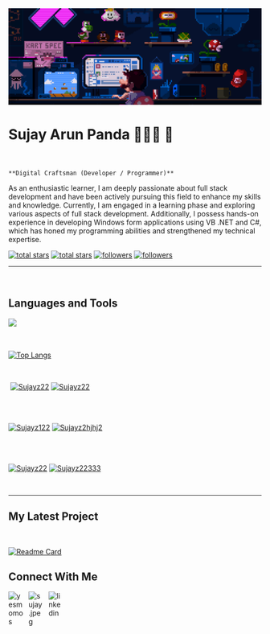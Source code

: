 <img src="animation.gif" alt="coder">
<h1>Sujay Arun Panda 👨🏽‍💻 💫 </h1>
<br /> 

                    
`**Digital Craftsman (Developer / Programmer)**`

                    

<p align="left">As an enthusiastic learner, I am deeply passionate about full stack development and have been actively pursuing this field to enhance my skills and knowledge. Currently, I am engaged in a learning phase and exploring various aspects of full stack development. Additionally, I possess hands-on experience in developing Windows form applications using VB .NET and C#, which has honed my programming abilities and strengthened my technical expertise.</p>
<p align="left"> 
  <a href="https://github.com/Sujayz22?tab=repositories&sort=stargazers#gh-light-mode-only">
    <img alt="total stars" title="Total stars on GitHub" src="https://custom-icon-badges.demolab.com/github/stars/Sujayz22?color=3ea97d&style=for-the-badge&labelColor=40b682&logo=star#gh-light-mode-only"/></a>
  
  <a href="https://github.com/Sujayz22?tab=repositories&sort=stargazers#gh-dark-mode-only">
    <img alt="total stars" title="Total stars on GitHub" src="https://custom-icon-badges.demolab.com/github/stars/Sujayz22?color=655489&style=for-the-badge&labelColor=c691e9&logo=star#gh-dark-mode-only"/></a>
  
  <a href="https://github.com/Sujayz22?tab=followers#gh-light-mode-only">
    <img alt="followers" title="Follow me on Github" src="https://custom-icon-badges.demolab.com/github/followers/Sujayz22?color=2c4954&labelColor=2c3e50&style=for-the-badge&logo=person-add&label=Follow&logoColor=white#gh-light-mode-only"/></a>
    
  <a href="https://github.com/Sujayz22?tab=followers#gh-dark-mode-only">
    <img alt="followers" title="Follow me on Github" src="https://custom-icon-badges.demolab.com/github/followers/Sujayz22?color=dacc84&labelColor=f9e692&style=for-the-badge&logo=person-add&label=Follow&logoColor=white#gh-dark-mode-only"/></a>
</p>

---
<br />

                    

<h2>Languages and Tools</h2> 
<p align="left">
<img width="280px"  src="https://skillicons.dev/icons?i=html,css,cs,dotnet,postgres,visualstudio&perline=9"  />
</p>
<br />


 [![Top Langs](https://github-readme-stats.vercel.app/api/top-langs/?username=Sujayz22&layout=compact)](https://github.com/Sujayz22/github-readme-stats)                   


<br />

<p>&nbsp;<a href="https://github.com/Sujayz22#gh-dark-mode-only" target="_blank"><img align="center" src="https://github-readme-stats.vercel.app/api?username=Sujayz22&count_private=true&show_icons=true&theme=nightowl#gh-dark-mode-only" alt="Sujayz22" /></a>
<a href="https://github.com/Sujayz22#gh-light-mode-only" target="_blank"><img align="center" src="https://github-readme-stats.vercel.app/api?username=Sujayz22&count_private=true&show_icons=true&theme=vue#gh-light-mode-only" alt="Sujayz22" /></a>
</p> 
<br>
<br />

<p><a href="https://github.com/Sujayz22#gh-dark-mode-only" target="_blank"><img align="center" src="https://streak-stats.demolab.com?user=Sujayz22&theme=nightowl#gh-dark-mode-only" alt="Sujayz122"/></a>
<a href="https://github.com/Sujayz22#gh-light-mode-only" target="_blank"><img align="center" src="https://streak-stats.demolab.com?user=Sujayz22&theme=vue#gh-light-mode-only" alt="Sujayz2hjhj2"/></a></p>
<br/>
<br />

<p><a href="https://github.com/Sujayz22#gh-dark-mode-only" target="_blank"><img align="center" src="https://github-readme-activity-graph.cyclic.app/graph?username=Sujayz22&theme=nightowl#gh-dark-mode-only" alt="Sujayz22" /></a>
<a href="https://github.com/Sujayz22#gh-light-mode-only" target="_blank"><img align="center" src="https://github-readme-activity-graph.cyclic.app/graph?username=Sujayz22&theme=vue#gh-light-mode-only" alt="Sujayz22333" /></a></p>
<br/>

---


                    

<h2>My Latest Project</h2> 
<br />

[![Readme Card](https://github-readme-stats.vercel.app/api/pin/?username=Sujayz22&repo=SurfShieldVPN-App)](https://github.com/Sujayz22/SurfShieldVPN-App)
<br />


                    

<h2>Connect With Me</h2> 
<p align="left">
<a href="https://twitter.com/yesmomos" target="_blank"><img align="left" width="30px" style="padding-right:10px;" src="https://raw.githubusercontent.com/rahuldkjain/github-profile-readme-generator/master/src/images/icons/Social/twitter.svg" alt="yesmomos" /></a>
<a href="https://instagram.com/sujay.jpeg" target="_blank"><img align="left" width="30px" style="padding-right:10px" src="https://raw.githubusercontent.com/rahuldkjain/github-profile-readme-generator/master/src/images/icons/Social/instagram.svg" alt="sujay.jpeg" /></a>
<a href="https://www.linkedin.com/in/sujay-panda-a349a3206/" target="_blank"><img align="left" alt="linkedin" width="30px" style="padding-right: 10px;" src="https://cdn.jsdelivr.net/gh/devicons/devicon/icons/linkedin/linkedin-original.svg" /></a>
</p>
